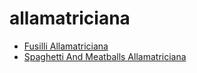 # allamatriciana

 * [Fusilli Allamatriciana](index/f/fusilli-allamatriciana-2053.json)
 * [Spaghetti And Meatballs Allamatriciana](index/s/spaghetti-and-meatballs-allamatriciana-356791.json)
